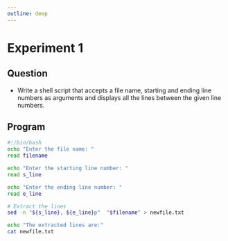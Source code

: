 ```yaml
---
outline: deep
---
```


# Experiment 1

## Question
- Write a shell script that accepts a file name, starting and ending line numbers as 
arguments and displays all the lines between the given line numbers.

## Program
```bash [exp1.sh]
#!/bin/bash
echo "Enter the file name: "
read filename

echo "Enter the starting line number: "
read s_line

echo "Enter the ending line number: "
read e_line

# Extract the lines
sed -n "${s_line}, ${e_line}p"  "$filename" > newfile.txt

echo "The extracted lines are:"
cat newfile.txt
```
